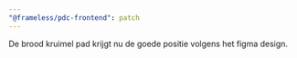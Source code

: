 ```yaml
---
"@frameless/pdc-frontend": patch
---
```


De brood kruimel pad krijgt nu de goede positie volgens het figma design.
